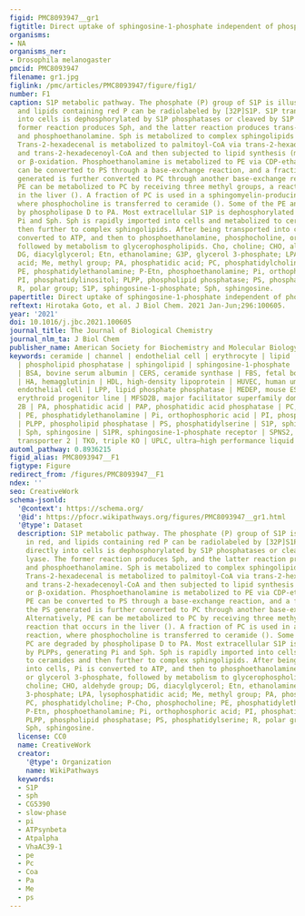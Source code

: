 ```yaml
---
figid: PMC8093947__gr1
figtitle: Direct uptake of sphingosine-1-phosphate independent of phospholipid phosphatases
organisms:
- NA
organisms_ner:
- Drosophila melanogaster
pmcid: PMC8093947
filename: gr1.jpg
figlink: /pmc/articles/PMC8093947/figure/fig1/
number: F1
caption: S1P metabolic pathway. The phosphate (P) group of S1P is illustrated in red,
  and lipids containing red P can be radiolabeled by [32P]S1P. S1P transported directly
  into cells is dephosphorylated by S1P phosphatases or cleaved by S1P lyase. The
  former reaction produces Sph, and the latter reaction produces trans-2-hexadecenal
  and phosphoethanolamine. Sph is metabolized to complex sphingolipids via ceramide.
  Trans-2-hexadecenal is metabolized to palmitoyl-CoA via trans-2-hexadecenoic acid
  and trans-2-hexadecenoyl-CoA and then subjected to lipid synthesis (mainly glycerolipids)
  or β-oxidation. Phosphoethanolamine is metabolized to PE via CDP-ethanolamine. PE
  can be converted to PS through a base-exchange reaction, and a fraction of the PS
  generated is further converted to PC through another base-exchange reaction. Alternatively,
  PE can be metabolized to PC by receiving three methyl groups, a reaction that occurs
  in the liver (). A fraction of PC is used in a sphingomyelin-producing reaction,
  where phosphocholine is transferred to ceramide (). Some of the PE and PC are degraded
  by phospholipase D to PA. Most extracellular S1P is dephosphorylated by PLPPs, generating
  Pi and Sph. Sph is rapidly imported into cells and metabolized to ceramides and
  then further to complex sphingolipids. After being transported into cells, Pi is
  converted to ATP, and then to phosphoethanolamine, phosphocholine, or glycerol 3-phosphate,
  followed by metabolism to glycerophospholipids. Cho, choline; CHO, aldehyde group;
  DG, diacylglycerol; Etn, ethanolamine; G3P, glycerol 3-phosphate; LPA, lysophosphatidic
  acid; Me, methyl group; PA, phosphatidic acid; PC, phosphatidylcholine; P-Cho, phosphocholine;
  PE, phosphatidylethanolamine; P-Etn, phosphoethanolamine; Pi, orthophosphoric acid;
  PI, phosphatidylinositol; PLPP, phospholipid phosphatase; PS, phosphatidylserine;
  R, polar group; S1P, sphingosine-1-phosphate; Sph, sphingosine.
papertitle: Direct uptake of sphingosine-1-phosphate independent of phospholipid phosphatases.
reftext: Hirotaka Goto, et al. J Biol Chem. 2021 Jan-Jun;296:100605.
year: '2021'
doi: 10.1016/j.jbc.2021.100605
journal_title: The Journal of Biological Chemistry
journal_nlm_ta: J Biol Chem
publisher_name: American Society for Biochemistry and Molecular Biology
keywords: ceramide | channel | endothelial cell | erythrocyte | lipid | phosphatidylethanolamine
  | phospholipid phosphatase | sphingolipid | sphingosine-1-phosphate | transporter
  | BSA, bovine serum albumin | CERS, ceramide synthase | FBS, fetal bovine serum
  | HA, hemagglutinin | HDL, high-density lipoprotein | HUVEC, human umbilical vein
  endothelial cell | LPP, lipid phosphate phosphatase | MEDEP, mouse ES cell-derived
  erythroid progenitor line | MFSD2B, major facilitator superfamily domain containing
  2B | PA, phosphatidic acid | PAP, phosphatidic acid phosphatase | PC, phosphatidylcholine
  | PE, phosphatidylethanolamine | Pi, orthophosphoric acid | PI, phosphatidylinositol
  | PLPP, phospholipid phosphatase | PS, phosphatidylserine | S1P, sphingosine-1-phosphate
  | Sph, sphingosine | S1PR, sphingosine-1-phosphate receptor | SPNS2, sphingolipid
  transporter 2 | TKO, triple KO | UPLC, ultra–high performance liquid chromatography
automl_pathway: 0.8936215
figid_alias: PMC8093947__F1
figtype: Figure
redirect_from: /figures/PMC8093947__F1
ndex: ''
seo: CreativeWork
schema-jsonld:
  '@context': https://schema.org/
  '@id': https://pfocr.wikipathways.org/figures/PMC8093947__gr1.html
  '@type': Dataset
  description: S1P metabolic pathway. The phosphate (P) group of S1P is illustrated
    in red, and lipids containing red P can be radiolabeled by [32P]S1P. S1P transported
    directly into cells is dephosphorylated by S1P phosphatases or cleaved by S1P
    lyase. The former reaction produces Sph, and the latter reaction produces trans-2-hexadecenal
    and phosphoethanolamine. Sph is metabolized to complex sphingolipids via ceramide.
    Trans-2-hexadecenal is metabolized to palmitoyl-CoA via trans-2-hexadecenoic acid
    and trans-2-hexadecenoyl-CoA and then subjected to lipid synthesis (mainly glycerolipids)
    or β-oxidation. Phosphoethanolamine is metabolized to PE via CDP-ethanolamine.
    PE can be converted to PS through a base-exchange reaction, and a fraction of
    the PS generated is further converted to PC through another base-exchange reaction.
    Alternatively, PE can be metabolized to PC by receiving three methyl groups, a
    reaction that occurs in the liver (). A fraction of PC is used in a sphingomyelin-producing
    reaction, where phosphocholine is transferred to ceramide (). Some of the PE and
    PC are degraded by phospholipase D to PA. Most extracellular S1P is dephosphorylated
    by PLPPs, generating Pi and Sph. Sph is rapidly imported into cells and metabolized
    to ceramides and then further to complex sphingolipids. After being transported
    into cells, Pi is converted to ATP, and then to phosphoethanolamine, phosphocholine,
    or glycerol 3-phosphate, followed by metabolism to glycerophospholipids. Cho,
    choline; CHO, aldehyde group; DG, diacylglycerol; Etn, ethanolamine; G3P, glycerol
    3-phosphate; LPA, lysophosphatidic acid; Me, methyl group; PA, phosphatidic acid;
    PC, phosphatidylcholine; P-Cho, phosphocholine; PE, phosphatidylethanolamine;
    P-Etn, phosphoethanolamine; Pi, orthophosphoric acid; PI, phosphatidylinositol;
    PLPP, phospholipid phosphatase; PS, phosphatidylserine; R, polar group; S1P, sphingosine-1-phosphate;
    Sph, sphingosine.
  license: CC0
  name: CreativeWork
  creator:
    '@type': Organization
    name: WikiPathways
  keywords:
  - S1P
  - sph
  - CG5390
  - slow-phase
  - pi
  - ATPsynbeta
  - Atpalpha
  - VhaAC39-1
  - pe
  - Pc
  - Coa
  - Pa
  - Me
  - ps
---
```

